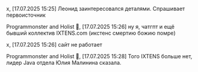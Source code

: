 x, [17.07.2025 15:25]
Леонид заинтересовался деталями. Спрашивает первоисточник

Programmonster and Holist 🐡, [17.07.2025 15:26]
ну я, чатгпт и ещё бывший коллектив IXTENS.com (икстенс смертию божию помре)

x, [17.07.2025 15:26]
сайт не работает

Programmonster and Holist 🐡, [17.07.2025 15:28]
Того IXTENS больше нет, лидер Java отдела Юлия Малинина сказала.
